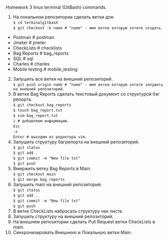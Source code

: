 Homework 3 linux terminal (GitBash) commands.

1. На локальном репозитории сделать ветки для:  
`$ cd terminalgitbash`  
`$ git checkout -b name # "name" - имя ветки которую хотите создать.`
- Postman # postman
- Jmeter # jmeter
- CheckLists # checklists
- Bag Reports # bag_reports
- SQL # sql
- Charles # charles
- Mobile testing # mobile_testing
2. Запушить все ветки на внешний репозиторий.  
`$ git push origin name # "name" - имя ветки которую хотите запушить на внешний репозиторий.`
3. В ветке Bag Reports сделать текстовый документ со структурой баг репорта.  
`$ git checkout bag_reports`  
`$ touch bag_report.txt`  
`$ vim bag_report.txt`  
`i # добавляем информацию.`  
`Esc`  
`:x`  
`Enter # выходим из редактора vim.`
6. Запушить структуру багрепорта на внешний репозиторий.  
`$ git status`  
`$ git add .`  
`$ git commit -m "New file txt"`  
`$ git push`
8. Вмержить ветку Bag Reports в Main.  
`$ git checkout main`  
`$ git merge bag_reports`
10. Запушить main на внешний репозиторий.  
`$ git status`  
`$ git add .`  
`$ git commit -m "New file txt"`  
`$ git push`
12. В ветке CheckLists набросать структуру чек листа.
13. Запушить структуру на внешний репозиторий.
14. На внешнем репозитории сделать Pull Request ветки CheckLists в main.
15. Синхронизировать Внешнюю и Локальную ветки Main.
